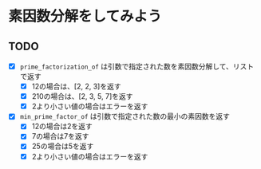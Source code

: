 # 素因数分解をしてみよう

## TODO

- [x] `prime_factorization_of` は引数で指定された数を素因数分解して、リストで返す
  - [x] 12の場合は、[2, 2, 3]を返す
  - [x] 210の場合は、[2, 3, 5, 7]を返す
  - [x] 2より小さい値の場合はエラーを返す
- [x] `min_prime_factor_of` は引数で指定された数の最小の素因数を返す
  - [x] 12の場合は2を返す
  - [x] 7の場合は7を返す
  - [x] 25の場合は5を返す
  - [x] 2より小さい値の場合はエラーを返す
